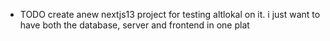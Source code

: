 - TODO create anew nextjs13 project for testing altlokal on it. i just want to have both the database, server and frontend in one plat